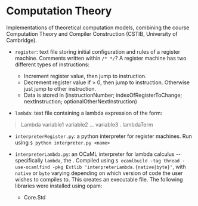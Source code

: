 # Computation Theory

Implementations of theoretical computation models, combining the course Computation Theory and Compiler Construction (CSTIB, University of Cambridge).

* `register`: text file storing initial configuration and rules of a register machine. Comments written within `/* */`? A register machine has two different types of instructions:
  * Increment register value, then jump to instruction.
  * Decrement register value if > 0, then jump to instruction. Otherwise just jump to other instruction.
  * Data is stored in (instructionNumber; indexOfRegisterToChange; nextInstruction; optionalOtherNextInstruction)

* `lambda`: text file containing a lambda expression of the form:

> Lambda variable1 variable2 ... variable3 . lambdaTerm

* `interpreterRegister.py`: a python interpreter for register machines. Run using `$ python interpreter.py <name>`

* `interpreterLambda.py`: an OCaML interpreter for lambda calculus -- specifically `lambda`, the . Compiled using `$ ocamlbuild -tag thread -use-ocamlfind -pkg Extlib 'interpreterLambda.{native|byte}'`, with `native` or `byte` varying depending on which version of code the user wishes to compiles to. This creates an executable file. The following libraries were installed using opam:
  * Core.Std
